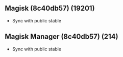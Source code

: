 ## Magisk (8c40db57) (19201)
- Sync with public stable

## Magisk Manager (8c40db57) (214)
- Sync with public stable
